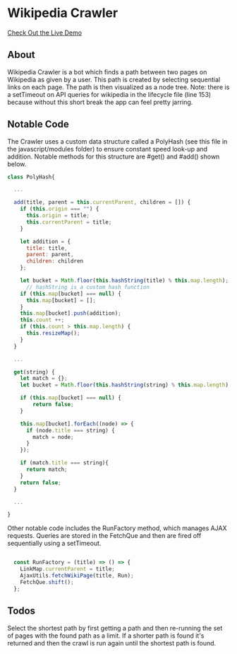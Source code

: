 # Wikipedia Crawler
[Check Out the Live Demo](https://theimberger.github.io/wikipedia_crawler/)

## About
Wikipedia Crawler is a bot which finds a path between two pages on Wikipedia as given by a user.
This path is created by selecting sequential links on each page.  The path is then visualized as a node tree.  Note: there is a
setTimeout on API queries for wikipedia in the lifecycle file (line 153) because without this short break the app can feel
pretty jarring.

## Notable Code
The Crawler uses a custom data structure called a PolyHash (see this file in the javascript/modules folder) to ensure constant speed look-up
and addition.  Notable methods for this structure are #get() and #add() shown below.

```JavaScript
class PolyHash{

  ...

  add(title, parent = this.currentParent, children = []) {
    if (this.origin === "") {
      this.origin = title;
      this.currentParent = title;
    }

    let addition = {
      title: title,
      parent: parent,
      children: children
    };

    let bucket = Math.floor(this.hashString(title) % this.map.length);
      // hashString is a custom hash function
    if (this.map[bucket] === null) {
      this.map[bucket] = [];
    }
    this.map[bucket].push(addition);
    this.count ++;
    if (this.count > this.map.length) {
      this.resizeMap();
    }
  }

  ...

  get(string) {
    let match = {};
    let bucket = Math.floor(this.hashString(string) % this.map.length);

    if (this.map[bucket] === null) {
        return false;
    }

    this.map[bucket].forEach((node) => {
      if (node.title === string) {
        match = node;
      }
    });

    if (match.title === string){
      return match;
    }
    return false;
  }

  ...

}

```

Other notable code includes the RunFactory method, which manages AJAX requests.  Queries are stored in the FetchQue
and then are fired off sequentially using a setTimeout.

``` JavaScript

  const RunFactory = (title) => () => {
    LinkMap.currentParent = title;
    AjaxUtils.fetchWikiPage(title, Run);
    FetchQue.shift();
  };
```

## Todos
Select the shortest path by first getting a path and then re-running the set of pages with the found path as a limit.
If a shorter path is found it's returned and then the crawl is run again until the shortest path is found.

